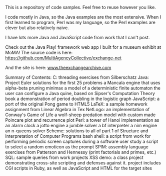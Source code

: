 This is a repository of code samples.
Feel free to reuse however you like.

I code mostly in Java, so the Java examples are the most extensive. When I first learned to program, Perl was my language,
so the Perl examples are clever but also relatively naive.

I have lots more Java and JavaScript code from work that I can't post.

Check out the Java Play! framework web app I built for a museum exhibit at MoMA!
The source code is here:
https://github.com/MultiAgencyCollective/exchange-net

And the site is here:
www.theexchangearchive.com

Summary of Contents:
C:
  threading exercises from Silberschatz
Java:
	Project Euler solutions for the first 25 problems
	a Mancala engine that uses alpha-beta pruning minimax
	a model of a deterministic finite automaton the user can configure
	a Java quine, based on Sipser's Computation Theory book
	a demonstration of period doubling in the logistic graph
JavaScript:
	a port of the original Pong game to HTML5
LaTeX:
	a sample homework assignment from Linear Algebra in Tex
NetLogo:
	an implementation of Conway's Game of Life
	a wolf-sheep predation model with custom made Poincare plot and recurrence plot
Perl:
	a tower of Hanoi implementation as an alarm clock
	a jotto engine
	a jumble solver
	a bf interpreter
	a nim engine
	an n-queens solver
Scheme:
	solutions to all of part 1 of Structure and Interpretation of Computer Programs
bash shell:
	a script from work for performing periodic screen captures during a software user study
	a script to select a random emoticon as the prompt
SPIM:
	assembly language exercises from Patterson and Hennessy (print factorials and primes, etc.)
SQL:
	sample queries from work projects
XSS demo:
	a class project demonstrating cross-site scripting and defenses against it. project includes
	CGI scripts in Ruby, as well as JavaScript and HTML for the target sites
